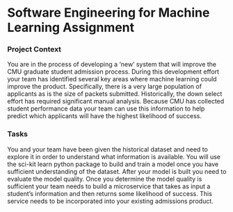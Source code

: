 # Software Engineering for Machine Learning Assignment

### Project Context

You are in the process of developing a ‘new’ system that will improve the CMU graduate student admission process. During this development effort your team has identified several key areas where machine learning could improve the product. Specifically, there is a very large population of applicants as is the size of packets submitted. Historically, the down select effort has required significant manual analysis. Because CMU has collected student performance data your team can use this information to help predict which applicants will have the highest likelihood of success.

### Tasks

You and your team have been given the historical dataset and need to explore it in order to understand what information is available. You will use the sci-kit learn python package to build and train a model once you have sufficient understanding of the dataset. After your model is built you need to evaluate the model quality. Once you determine the model quality is sufficient your team needs to build a microservice that takes as input a student’s information and then returns some likelihood of success. This service needs to be incorporated into your existing admissions product.
